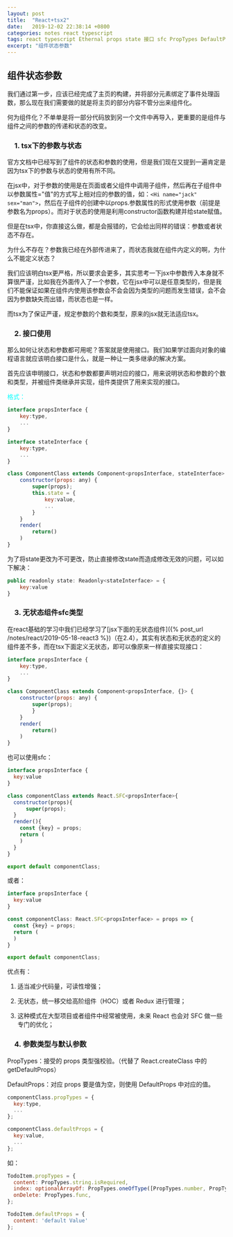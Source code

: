 ```yaml
---
layout: post
title:  "React+tsx2"
date:   2019-12-02 22:38:14 +0800
categories: notes react typescript
tags: react typescript Ethernal props state 接口 sfc PropTypes DefaultProps
excerpt: "组件状态参数"
---
```


## 组件状态参数

我们通过第一步，应该已经完成了主页的构建，并将部分元素绑定了事件处理函数，那么现在我们需要做的就是将主页的部分内容不管分出来组件化。

何为组件化？不单单是将一部分代码放到另一个文件中再导入，更重要的是组件与组件之间的参数的传递和状态的改变。

### &emsp;1. tsx下的参数与状态

官方文档中已经写到了组件的状态和参数的使用，但是我们现在又提到一遍肯定是因为tsx下的参数与状态的使用有所不同。

在jsx中，对于参数的使用是在页面或者父组件中调用子组件，然后再在子组件中以参数属性="值"的方式写上相对应的参数的值，如：`<Hi name="jack" sex="man">`，然后在子组件的创建中以props.参数属性的形式使用参数（前提是参数名为props）。而对于状态的使用是利用constructor函数构建并给state赋值。

但是在tsx中，你直接这么做，都是会报错的，它会给出同样的错误：参数或者状态不存在。

为什么不存在？参数我已经在外部传进来了，而状态我就在组件内定义的啊，为什么不能定义状态？

我们应该明白tsx更严格，所以要求会更多，其实思考一下jsx中参数传入本身就不算很严谨，比如我在外面传入了一个参数，它在jsx中可以是任意类型的，但是我们不能保证如果在组件内使用该参数会不会会因为类型的问题而发生错误，会不会因为参数缺失而出错，而状态也是一样。

而tsx为了保证严谨，规定参数的个数和类型，原来的jsx就无法适应tsx。

### &emsp;2. 接口使用

那么如何让状态和参数都可用呢？答案就是使用接口。我们如果学过面向对象的编程语言就应该明白接口是什么，就是一种让一类多继承的解决方案。

首先应该申明接口，状态和参数都要声明对应的接口，用来说明状态和参数的个数和类型，并被组件类继承并实现，组件类提供了用来实现的接口。

<span style="color:aqua">格式：</span>

```javascript
interface propsInterface {
    key:type,
    ...
}

interface stateInterface {
    key:type,
    ...
}

class ComponentClass extends Component<propsInterface, stateInterface> {
    constructor(props: any) {
        super(props);
        this.state = {
            key:value,
            ...
        }
    }
    render(
        return()
    )
}
```

为了将state更改为不可更改，防止直接修改state而造成修改无效的问题，可以如下解决：

```javascript
public readonly state: Readonly<stateInterface> = {
    key:value
}
```

### &emsp;3. 无状态组件sfc类型

在react基础的学习中我们已经学习了[jsx下面的无状态组件]({% post_url /notes/react/2019-05-18-react3 %})（在2.4），其实有状态和无状态的定义的组件差不多，而在tsx下面定义无状态，即可以像原来一样直接实现接口：

```javascript
interface propsInterface {
    key:type,
    ...
}

class ComponentClass extends Component<propsInterface, {}> {
    constructor(props: any) {
        super(props);
        }
    }
    render(
        return()
    )
}
```

也可以使用sfc：

```javascript
interface propsInterface {
  key:value
}

class componentClass extends React.SFC<propsInterface>{
  constructor(props){
      super(props);
  }
  render(){
    const {key} = props;
    return (
    )
  }
}

export default componentClass;
```

或者：

```javascript
interface propsInterface {
  key:value
}

const componentClass: React.SFC<propsInterface> = props => {
  const {key} = props;
  return (
  )
}

export default componentClass;
```

优点有：

1. 适当减少代码量，可读性增强；

2. 无状态，统一移交给高阶组件（HOC）或者 Redux 进行管理；

3. 这种模式在大型项目或者组件中经常被使用，未来 React 也会对 SFC 做一些专门的优化；

### &emsp;4. 参数类型与默认参数

PropTypes：接受的 props 类型强校验。（代替了 React.createClass 中的 getDefaultProps）

DefaultProps：对应 props 要是值为空，则使用 DefaultProps 中对应的值。

```javascript
componentClass.propTypes = {
  key:type,
  ...
};

componentClass.defaultProps = {
  key:value,
  ...
};
```

如：

```javascript
TodoItem.propTypes = {
  content: PropTypes.string.isRequired,
  index: optionalArrayOf: PropTypes.oneOfType([PropTypes.number, PropTypes.string]),
  onDelete: PropTypes.func,
};

TodoItem.defaultProps = {
  content: 'default Value'
};
```
